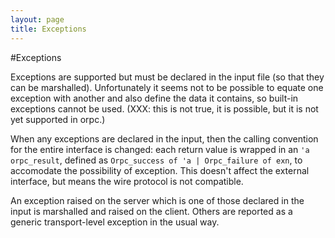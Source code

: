 ```yaml
---
layout: page
title: Exceptions
---
```

#Exceptions

Exceptions are supported but must be declared in the input file (so
that they can be marshalled). Unfortunately it seems not to be
possible to equate one exception with another and also define the data
it contains, so built-in exceptions cannot be used. (XXX: this is not
true, it is possible, but it is not yet supported in orpc.)

When any exceptions are declared in the input, then the calling
convention for the entire interface is changed: each return value is
wrapped in an `'a orpc_result`, defined as
`Orpc_success of 'a | Orpc_failure of exn`,
to accomodate the possibility of exception. This doesn't affect the
external interface, but means the wire protocol is not compatible.

An exception raised on the server which is one of those declared in
the input is marshalled and raised on the client. Others are reported
as a generic transport-level exception in the usual way.
